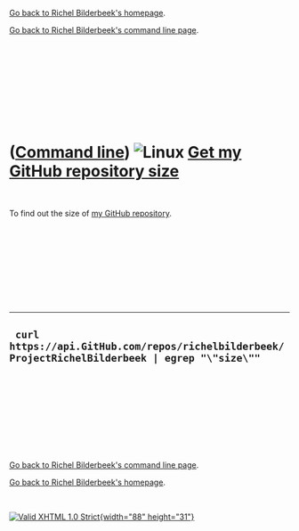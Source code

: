 [Go back to Richel Bilderbeek's homepage](index.htm).

[Go back to Richel Bilderbeek's command line page](Cl.htm).

 

 

 

 

 

([Command line](Cl.htm)) ![Linux](PicLinux.png) [Get my GitHub repository size](ClGetGitHubRepositorySize.htm)
==============================================================================================================

 

To find out the size of [my GitHub
repository](https://GitHub.com/richelbilderbeek/ProjectRichelBilderbeek.git).

 

 

 

 

 

  --------------------------------------------------------------------------------------------------
  ` curl https://api.GitHub.com/repos/richelbilderbeek/ProjectRichelBilderbeek | egrep "\"size\""`
  --------------------------------------------------------------------------------------------------

 

 

 

 

 

[Go back to Richel Bilderbeek's command line page](Cl.htm).

[Go back to Richel Bilderbeek's homepage](index.htm).

 

[![Valid XHTML 1.0 Strict](valid-xhtml10.png){width="88"
height="31"}](http://validator.w3.org/check?uri=referer)
